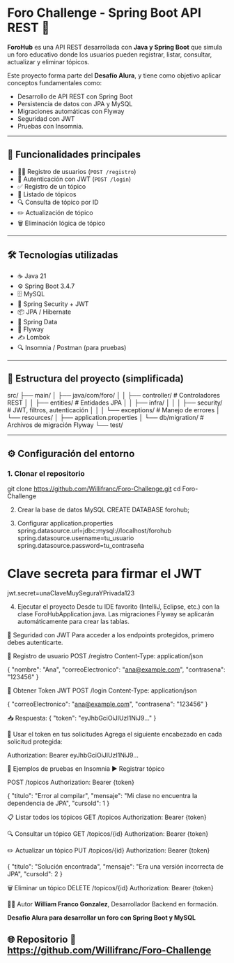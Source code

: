 # Foro Challenge - Spring Boot API REST 💬

**ForoHub** es una API REST desarrollada con **Java y Spring Boot** que simula un foro educativo donde los usuarios pueden registrar, listar, consultar, actualizar y eliminar tópicos.

Este proyecto forma parte del **Desafío Alura**, y tiene como objetivo aplicar conceptos fundamentales como:

- Desarrollo de API REST con Spring Boot
- Persistencia de datos con JPA y MySQL
- Migraciones automáticas con Flyway
- Seguridad con JWT
- Pruebas con Insomnia.

---
## 🚀 Funcionalidades principales

- 🧑‍💻 Registro de usuarios (`POST /registro`)
- 🔐 Autenticación con JWT (`POST /login`)
- ✅ Registro de un tópico
- 📄 Listado de tópicos
- 🔍 Consulta de tópico por ID
- ✏️ Actualización de tópico
- 🗑️ Eliminación lógica de tópico

---
## 🛠️ Tecnologías utilizadas

- ☕ Java 21
- ⚙️ Spring Boot 3.4.7
- 🗄️ MySQL
- 🧩 Spring Security + JWT
- 📦 JPA / Hibernate
- 🧬 Spring Data
- 🦋 Flyway
- ✍️ Lombok
- 🔍 Insomnia / Postman (para pruebas)

---
## 🧩 Estructura del proyecto (simplificada)

src/
├── main/
│ ├── java/com/foro/
│ │ ├── controller/ # Controladores REST
│ │ ├── entities/ # Entidades JPA
│ │ ├── infra/
│ │ │ ├── security/ # JWT, filtros, autenticación
│ │ │ └── exceptions/ # Manejo de errores
│ └── resources/
│ ├── application.properties
│ └── db/migration/ # Archivos de migración Flyway
└── test/

---
## ⚙️ Configuración del entorno

### 1. Clonar el repositorio
git clone https://github.com/Willifranc/Foro-Challenge.git
cd Foro-Challenge

2. Crear la base de datos MySQL
CREATE DATABASE forohub;

3. Configurar application.properties
spring.datasource.url=jdbc:mysql://localhost/forohub
spring.datasource.username=tu_usuario
spring.datasource.password=tu_contraseña
# Clave secreta para firmar el JWT
jwt.secret=unaClaveMuySeguraYPrivada123

4. Ejecutar el proyecto
Desde tu IDE favorito (IntelliJ, Eclipse, etc.) con la clase ForoHubApplication.java.
Las migraciones Flyway se aplicarán automáticamente para crear las tablas.

🔐 Seguridad con JWT
Para acceder a los endpoints protegidos, primero debes autenticarte.

🧑 Registro de usuario
POST /registro
Content-Type: application/json

{
  "nombre": "Ana",
  "correoElectronico": "ana@example.com",
  "contrasena": "123456"
}

🔐 Obtener Token JWT
POST /login
Content-Type: application/json

{
  "correoElectronico": "ana@example.com",
  "contrasena": "123456"
}

📥 Respuesta:
{
  "token": "eyJhbGciOiJIUzI1NiJ9..."
}

📌 Usar el token en tus solicitudes
Agrega el siguiente encabezado en cada solicitud protegida:

Authorization: Bearer eyJhbGciOiJIUzI1NiJ9...

🧪 Ejemplos de pruebas en Insomnia
▶️ Registrar tópico

POST /topicos
Authorization: Bearer {token}

{
  "titulo": "Error al compilar",
  "mensaje": "Mi clase no encuentra la dependencia de JPA",
  "cursoId": 1
}

📋 Listar todos los tópicos
GET /topicos
Authorization: Bearer {token}

🔍 Consultar un tópico
GET /topicos/{id}
Authorization: Bearer {token}

✏️ Actualizar un tópico
PUT /topicos/{id}
Authorization: Bearer {token}

{
  "titulo": "Solución encontrada",
  "mensaje": "Era una versión incorrecta de JPA",
  "cursoId": 2
}

🗑️ Eliminar un tópico
DELETE /topicos/{id}
Authorization: Bearer {token}

👩‍💻 Autor
**William Franco Gonzalez**, Desarrollador Backend en formación.

**Desafio Alura para desarrollar un foro con Spring Boot y MySQL**

🌐 Repositorio
🔗 https://github.com/Willifranc/Foro-Challenge
---

